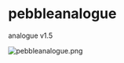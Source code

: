 # pebbleanalogue
analogue v1.5

![pebbleanalogue.png](http://www.edwarddam.com/images/pebbleanalogue.png)
